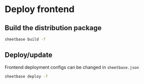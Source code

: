# Deploy frontend

## Build the distribution package

```sh
sheetbase build -f
```

## Deploy/update

Frontend deployment configs can be changed in `sheetbase.json`

```sh
sheetbase deploy -f
```